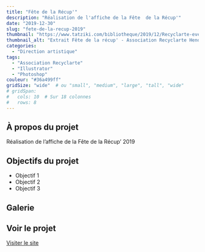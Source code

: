 ```yaml
---
title: "Fête de la Récup'"
description: "Réalisation de l'affiche de la Fête  de la Récup'"
date: "2019-12-30"
slug: "fete-de-la-recup-2019"
thumbnail: "https://www.tatziki.com/bibliotheque/2019/12/Recyclarte-event-Facebook-Fete-Recup2019-@Tatziki.jpg"
thumbnail_alt: "Extrait Fête de la récup' - Association Recyclarte Hendaye Tatziki"
categories:
  - "Direction artistique"
tags:
  - "Association Recyclarte"
  - "Illustrator"
  - "Photoshop"
couleur: "#36a499ff"
gridSize: "wide"  # ou "small", "medium", "large", "tall", "wide"
# gridSpan:
#   cols: 10  # Sur 18 colonnes
#   rows: 8 
---
```


## À propos du projet

Réalisation de l&rsquo;affiche de la Fête  de la Récup&rsquo; 2019

## Objectifs du projet

<!-- TODO: Ajouter les objectifs depuis ACF -->
- Objectif 1
- Objectif 2
- Objectif 3

## Galerie

<!-- TODO: Ajouter les images du projet -->

## Voir le projet

[Visiter le site](https://www.tatziki.com/fete-de-la-recup-2019/)
